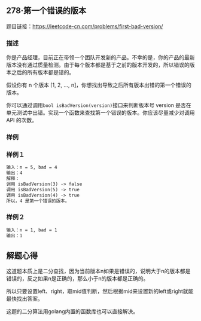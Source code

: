 ## 278·第一个错误的版本

题目链接：https://leetcode-cn.com/problems/first-bad-version/

### 描述

你是产品经理，目前正在带领一个团队开发新的产品。不幸的是，你的产品的最新版本没有通过质量检测。由于每个版本都是基于之前的版本开发的，所以错误的版本之后的所有版本都是错的。

假设你有 n 个版本 [1, 2, ..., n]，你想找出导致之后所有版本出错的第一个错误的版本。

你可以通过调用`bool isBadVersion(version)`接口来判断版本号 version 是否在单元测试中出错。实现一个函数来查找第一个错误的版本。你应该尽量减少对调用 API 的次数。

### 样例

### 样例１

```markdown
输入：n = 5, bad = 4
输出：4
解释：
调用 isBadVersion(3) -> false
调用 isBadVersion(5) -> true
调用 isBadVersion(4) -> true
所以，4 是第一个错误的版本。
```
### 样例２

```markdown
输入：n = 1, bad = 1
输出：1
```

## 解题心得

这道题本质上是二分查找，因为当前版本n如果是错误的，说明大于n的版本都是错误的，反之如果n是正确的，那么小于n的版本都是正确的。

所以只要设置left、right，取mid值判断，然后根据mid来设置新的left或right就能最快找出答案。

这题的二分算法用golang内置的函数库也可以直接解决。